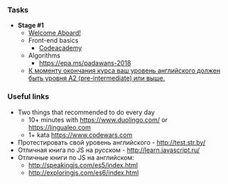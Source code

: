 ### Tasks

- **Stage #1**
  * [Welcome Aboard!](https://github.com/rolling-scopes-school/tasks/blob/2017-Q3/tasks/welcome-aboard.md)
  * Front-end basics
    * [Codeacademy](https://github.com/rolling-scopes-school/tasks/blob/2017-Q3/tasks/Codecademy_HTML_CSS_Course.md)
  * Algorithms
    * https://epa.ms/padawans-2018
  * [К моменту окончания курса ваш уровень английского должен быть уровня A2 (pre-intermediate) или выше.](https://github.com/rolling-scopes-school/tasks/blob/2017-Q3/tasks/english.md)

### Useful links
  * Two things that recommended to do every day
    * 10+ minutes with https://www.duolingo.com/ or https://lingualeo.com
    * 1+ kata https://www.codewars.com
  * Протестировать свой уровень английского - http://test.str.by/
  * Отличная книга по JS на русском - http://learn.javascript.ru/
  * Отличные книги по JS на английском:
     * http://speakingjs.com/es5/index.html
     * http://exploringjs.com/es6/index.html
